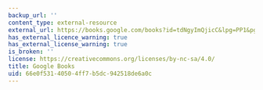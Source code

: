 ```yaml
---
backup_url: ''
content_type: external-resource
external_url: https://books.google.com/books?id=tdNgyImQjicC&lpg=PP1&pg=PA15#v=onepage&q&f=false
has_external_licence_warning: true
has_external_license_warning: true
is_broken: ''
license: https://creativecommons.org/licenses/by-nc-sa/4.0/
title: Google Books
uid: 66e0f531-4050-4ff7-b5dc-942518de6a0c
---
```


